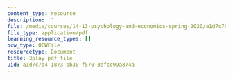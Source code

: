 ```yaml
---
content_type: resource
description: ''
file: /media/courses/14-13-psychology-and-economics-spring-2020/a1d7c7b41873bb30f5703efcc99a874a_UbRlSqmN4uM.pdf
file_type: application/pdf
learning_resource_types: []
ocw_type: OCWFile
resourcetype: Document
title: 3play pdf file
uid: a1d7c7b4-1873-bb30-f570-3efcc99a874a
---
```

